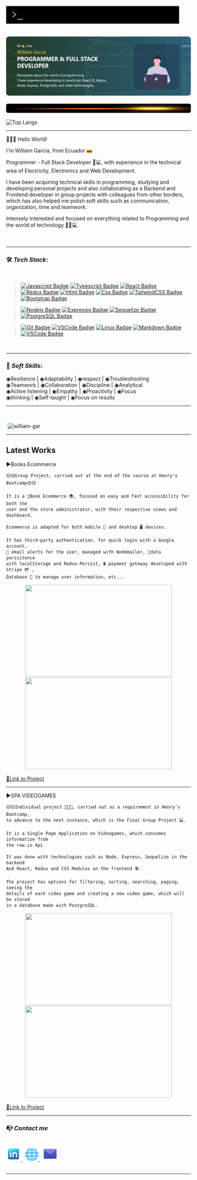 
![Welcome](https://raw.githubusercontent.com/william-gar/only-images/main/readme-images/cover-image/welcome-readme-github.gif)
---

![Background-portfolio](https://raw.githubusercontent.com/william-gar/only-images/main/readme-images/cover-image/background-readme.png)
---
<img src="https://raw.githubusercontent.com/william-gar/only-images/main/readme-images/cover-image/effect-line-fire.gif" width="100%" height="25px" style="border-radius:5px;"/>

<br>

![Top Langs](https://github-readme-stats-git-masterrstaa-rickstaa.vercel.app/api/top-langs/?username=william-gar&hide=java&hide_border=true&theme=vue)

---
👋🏻‍💻 Hello World!<br>

I'm William Garcia, from Ecuador  <img src="https://raw.githubusercontent.com/william-gar/only-images/main/readme-images/cover-image/Ecuador-flag.png" width="14px"/><br>

Programmer - Full Stack Developer 🧑💻, with experience in the technical area of Electricity, Electronics and Web Development.

I have been acquiring technical skills in programming, studying and developing personal projects and also collaborating as a Backend and Frontend developer in group projects with colleagues from other borders, which has also helped me polish soft skills such as communication, organization, time and teamwork.

Intensely interested and focused on everything related to Programming and the world of technology 👨🏻💻.

<br>

---
### 🛠️ **_Tech Stack:_**
<br>

> [![Javascript Badge](https://img.shields.io/badge/-Javascript-F0DB4F?style=for-the-badge&labelColor=222222&logo=javascript&logoColor=F0DB4F)](#)
[![Typescript Badge](https://img.shields.io/badge/-Typescript-007ACC?style=for-the-badge&labelColor=222222&logo=typescript&logoColor=007ACC)](#)
[![React Badge](https://img.shields.io/badge/-React%20JS-61DBFB?style=for-the-badge&labelColor=222222&logo=react&logoColor=61DBFB)](#)
[![Redux  Badge](https://img.shields.io/badge/-Redux-764ABC?style=for-the-badge&labelColor=222222&logo=redux&logoColor=ffffff)](#)
[![Html Badge](https://img.shields.io/badge/-Html-E44D2A?style=for-the-badge&labelColor=222222&logo=html5&logoColor=ffffff)](#)
[![Css Badge](https://img.shields.io/badge/-CSS-2C4DE4?style=for-the-badge&labelColor=222222&logo=css3&logoColor=ffffff)](#)
[![TailwindCSS Badge](https://img.shields.io/badge/-Tailwind_CSS-38BDF8?style=for-the-badge&labelColor=FFFFFF&logo=tailwindcss&logoColor=38BDF8)](#)
[![Bootstrap Badge](https://img.shields.io/badge/-Bootstrap-7432F8?style=for-the-badge&labelColor=222222&logo=bootstrap&logoColor=7432F8)](#)

> [![Nodejs Badge](https://img.shields.io/badge/-Node%20js-3C873A?style=for-the-badge&labelColor=222222&logo=node.js&logoColor=3C873A)](#)
[![Expressjs Badge](https://img.shields.io/badge/-Express%20js-A52A2A?style=for-the-badge&labelColor=222222&logo=node.js&logoColor=3c873a)](#)
[![Sequelize Badge](https://img.shields.io/badge/-Sequelize-444444?style=for-the-badge&labelColor=222222&logo=sequelize&logoColor=ffffff)](#)
[![PostgreSQL Badge](https://img.shields.io/badge/-Postgresql-32658E?style=for-the-badge&labelColor=222222&logo=postgresql&logoColor=ffffff)](#)

> [![Git Badge](https://img.shields.io/badge/-git-E63758?style=for-the-badge&labelColor=222222&logo=git&logoColor=ffffff)](#)
[![VSCode Badge](https://img.shields.io/badge/-NPM-222222?style=for-the-badge&labelColor=ff00ff&logo=npm&logoColor=2D5CA4)](#)
[![Linux Badge](https://img.shields.io/badge/-Linux-444444?style=for-the-badge&labelColor=ff00ff&logo=linux&logoColor=111111)](#)
[![Markdown Badge](https://img.shields.io/badge/-Markdown-4995BF?style=for-the-badge&labelColor=333333&logo=markdown&logoColor=ffffff)](#)
[![VSCode Badge](https://img.shields.io/badge/-VS%20CODE-2C2C32?style=for-the-badge&labelColor=ffffff&logo=visualstudiocode&logoColor=2D5CA4)](#)

<br>

---
### 🧑 **_Soft Skills:_**
◉Resilience | ◉Adaptability | ◉respect | ◉Troubleshooting<br>
◉Teamwork | ◉Collaboration | ◉Discipline | ◉Analytical<br>
◉Active listening | ◉Empathy | ◉Proactivity | ◉Focus<br>  ◉thinking | ◉Self-taught | ◉Focus on results<br>

---
<br>

<p>&nbsp;<img align="center" src="https://github-readme-stats.vercel.app/api?username=william-gar&show_icons=true&locale=en&hide=stars&theme=github_dark" alt="william-gar" /></p>

<!--
[![Top Langs](https://github-readme-stats.vercel.app/api/top-langs/?username=william-gar&layout=compact)](#)
<br>
-->
---
## Latest Works
▶️Books Ecommerce
~~~
🟡🟡Group Project, carried out at the end of the course at Henry's Bootcamp🟡🟡

It is a 🛒Book Ecommerce 📚, focused on easy and fast accessibility for both the 
user and the store administrator, with their respective views and dashboard.

Ecommerce is adapted for both mobile 📱 and desktop 🖥️ devices.

It has third-party authentication, for quick login with a Google account, 
📧 email alerts for the user, managed with Nodemailer, 📄data persistence 
with localStorage and Redux-Persist, 💲 payment gateway developed with Stripe 💳 , 
Database 📑 to manage user information, etc...
~~~
<p align="center">
<img width="400px" height="250px" src="https://res.cloudinary.com/dzcpdipdg/image/upload/v1666757625/samples/varios/Books-ecommerce_vwrxqc.jpg"/>
<img width="400px" height="250px" src="https://res.cloudinary.com/dzcpdipdg/image/upload/v1666757625/samples/varios/books-ecommerce-2_ievt71.jpg" />
</p>
<a href="https://don-quijote.vercel.app/" target="_blank">
  <p>🔗Link to Project</p>
</a>

<hr> 

▶️SPA VIDEOGAMES
~~~
🟡🟡Individual project 🧑🏻‍💻, carried out as a requirement in Henry's Bootcamp, 
to advance to the next instance, which is the Final Group Project 💻.

It is a Single Page Application on Videogames, which consumes information from 
the raw.io Api

It was done with technologies such as Node, Express, Sequelize in the backend
And React, Redux and CSS Modules on the frontend 🛠️.

The project has options for filtering, sorting, searching, paging, seeing the 
details of each video game and creating a new video game, which will be stored 
in a database made with PostgreSQL.
~~~
<p align="center">
<img width="400px" height="250px" src="https://res.cloudinary.com/dzcpdipdg/image/upload/v1666758481/samples/varios/pi-videogame-1_ocorsc.jpg"/>
<img width="400px" height="250px" src="https://res.cloudinary.com/dzcpdipdg/image/upload/v1666758481/samples/varios/pi-videogame-2_bgnkkc.jpg" />
</p>
<a href="https://pi-videogame-two.vercel.app/" target="_blank">
  <p>🔗Link to Project</p>
</a>

---

### 📭 **_Contact me_**

<br>

<div>  
  <a href="https://www.linkedin.com/in/williamgar/" target="_blank">
    <img src="https://raw.githubusercontent.com/william-gar/only-images/main/icons-png/contact/linkedin.png" width="40px" />
  </a> &nbsp;
  <a href="https://williamgar.com" target="_blank">
    <img src="https://raw.githubusercontent.com/william-gar/only-images/main/icons-png/contact/world.png" width="36px" />
  </a> &nbsp;
  <a href="mailto:dev@williamgar.com" Subject=GitHub%20Profile%20App">
    <img src="https://raw.githubusercontent.com/william-gar/only-images/main/icons-png/contact/mail.png" width="40px" />
  </a>
</div>
<br>

---
